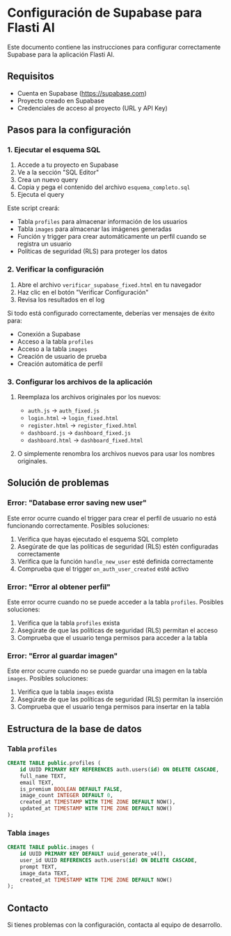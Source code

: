 # Configuración de Supabase para Flasti AI

Este documento contiene las instrucciones para configurar correctamente Supabase para la aplicación Flasti AI.

## Requisitos

- Cuenta en Supabase (https://supabase.com)
- Proyecto creado en Supabase
- Credenciales de acceso al proyecto (URL y API Key)

## Pasos para la configuración

### 1. Ejecutar el esquema SQL

1. Accede a tu proyecto en Supabase
2. Ve a la sección "SQL Editor"
3. Crea un nuevo query
4. Copia y pega el contenido del archivo `esquema_completo.sql`
5. Ejecuta el query

Este script creará:
- Tabla `profiles` para almacenar información de los usuarios
- Tabla `images` para almacenar las imágenes generadas
- Función y trigger para crear automáticamente un perfil cuando se registra un usuario
- Políticas de seguridad (RLS) para proteger los datos

### 2. Verificar la configuración

1. Abre el archivo `verificar_supabase_fixed.html` en tu navegador
2. Haz clic en el botón "Verificar Configuración"
3. Revisa los resultados en el log

Si todo está configurado correctamente, deberías ver mensajes de éxito para:
- Conexión a Supabase
- Acceso a la tabla `profiles`
- Acceso a la tabla `images`
- Creación de usuario de prueba
- Creación automática de perfil

### 3. Configurar los archivos de la aplicación

1. Reemplaza los archivos originales por los nuevos:
   - `auth.js` → `auth_fixed.js`
   - `login.html` → `login_fixed.html`
   - `register.html` → `register_fixed.html`
   - `dashboard.js` → `dashboard_fixed.js`
   - `dashboard.html` → `dashboard_fixed.html`

2. O simplemente renombra los archivos nuevos para usar los nombres originales.

## Solución de problemas

### Error: "Database error saving new user"

Este error ocurre cuando el trigger para crear el perfil de usuario no está funcionando correctamente. Posibles soluciones:

1. Verifica que hayas ejecutado el esquema SQL completo
2. Asegúrate de que las políticas de seguridad (RLS) estén configuradas correctamente
3. Verifica que la función `handle_new_user` esté definida correctamente
4. Comprueba que el trigger `on_auth_user_created` esté activo

### Error: "Error al obtener perfil"

Este error ocurre cuando no se puede acceder a la tabla `profiles`. Posibles soluciones:

1. Verifica que la tabla `profiles` exista
2. Asegúrate de que las políticas de seguridad (RLS) permitan el acceso
3. Comprueba que el usuario tenga permisos para acceder a la tabla

### Error: "Error al guardar imagen"

Este error ocurre cuando no se puede guardar una imagen en la tabla `images`. Posibles soluciones:

1. Verifica que la tabla `images` exista
2. Asegúrate de que las políticas de seguridad (RLS) permitan la inserción
3. Comprueba que el usuario tenga permisos para insertar en la tabla

## Estructura de la base de datos

### Tabla `profiles`

```sql
CREATE TABLE public.profiles (
    id UUID PRIMARY KEY REFERENCES auth.users(id) ON DELETE CASCADE,
    full_name TEXT,
    email TEXT,
    is_premium BOOLEAN DEFAULT FALSE,
    image_count INTEGER DEFAULT 0,
    created_at TIMESTAMP WITH TIME ZONE DEFAULT NOW(),
    updated_at TIMESTAMP WITH TIME ZONE DEFAULT NOW()
);
```

### Tabla `images`

```sql
CREATE TABLE public.images (
    id UUID PRIMARY KEY DEFAULT uuid_generate_v4(),
    user_id UUID REFERENCES auth.users(id) ON DELETE CASCADE,
    prompt TEXT,
    image_data TEXT,
    created_at TIMESTAMP WITH TIME ZONE DEFAULT NOW()
);
```

## Contacto

Si tienes problemas con la configuración, contacta al equipo de desarrollo.
